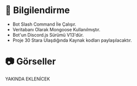 # 🎄 Bilgilendirme

- Bot Slash Command İle Çalışır.
- Veritabanı Olarak Mongoose Kullanılmıştır.
- Bot'un Discord.js Sürümü V13'dür.
- Proje 30 Stara Ulaşdığında Kaynak kodları paylaşılacaktır.

# 📷 Görseller

YAKINDA EKLENİCEK
